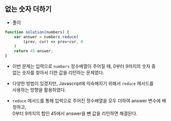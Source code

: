 ## 없는 숫자 더하기     
- 풀이   

```javascript    
function solution(numbers) {
    var answer = numbers.reduce(
        (prev, cur) => prev+cur, 0
    )
    return 45-answer;
}
```     

- 이번 문제는 입력으로 `numbers` 정수배열이 주어질 때, 0부터 9까지의 숫자 중     
  없는 숫자를 찾아서 더한 값을 리턴하는 문제였다.    
- 다양한 방법이 있겠지만, Javascript에 익숙해지기 위해서 `reduce` 메서드를    
  사용하는 방향을 활용하였다.     
  
- `reduce` 메서드를 통해 입력으로 주어진 정수배열을 모두 더하여 answer 변수에 배정하고,    
  0부터 9까지의 합인 45에서 answer을 뺀 값을 리턴하면 해결된다.    
  
  
